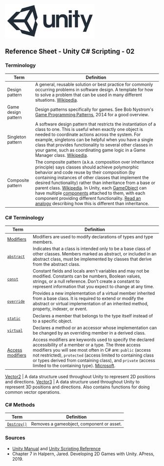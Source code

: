 

![unity logo](images/unity-logo-293w.png)

## Reference Sheet - Unity C# Scripting - 02



### Terminology

Term | Definition
--- | ---
Design pattern | A general, reusable solution or best practice for commonly occurring problems in software design. A template for how to solve a problem that can be used in many different situations. [Wikipedia](https://en.wikipedia.org/wiki/Software_design_pattern). 
Game design pattern | Design patterns specifically for games. See Bob Nystrom's [Game Programming Patterns](http://gameprogrammingpatterns.com/contents.html), 2014 for a good overview.
Singleton pattern | A software design pattern that restricts the instantiation of a class to one. This is useful when exactly one object is needed to coordinate actions across the system. For example, singletons can be helpful when you have a single class that provides functionality to several other classes in your game, such as coordinating game logic in a Game Manager class. [Wikipedia](https://en.wikipedia.org/wiki/Singleton_pattern).
Composite pattern | The composite pattern (a.k.a. composition over inheritance principle) says classes should achieve polymorphic behavior and code reuse by their composition (by containing instances of other classes that implement the desired functionality) rather than inheritance from a base or parent class. [Wikipedia](https://en.wikipedia.org/wiki/Composition_over_inheritance). In Unity, each [GameObject](https://docs.unity3d.com/ScriptReference/GameObject.html) can have multiple [components](https://docs.unity3d.com/ScriptReference/Component.html) attached to them, with each component providing different functionality. [Read an analogy](https://medium.com/humans-create-software/composition-over-inheritance-cb6f88070205) describing how this is different than inheritance.



### C# Terminology

Term | Definition
--- | ---
[Modifiers](https://docs.microsoft.com/en-us/dotnet/csharp/language-reference/keywords/modifiers) | Modifiers are used to modify declarations of types and type members. 
[`abstract`](https://docs.microsoft.com/en-us/dotnet/csharp/language-reference/keywords/abstract) | Indicates that a class is intended only to be a base class of other classes. Members marked as abstract, or included in an abstract class, must be implemented by classes that derive from the abstract class.
[`const`](https://docs.microsoft.com/en-us/dotnet/csharp/language-reference/keywords/const) | Constant fields and locals aren't variables and may not be modified. Constants can be numbers, Boolean values, strings, or a null reference. Don’t create a constant to represent information that you expect to change at any time.
[`override`](https://docs.microsoft.com/en-us/dotnet/csharp/language-reference/keywords/override) |	Provides a new implementation of a virtual member inherited from a base class. It is required to extend or modify the abstract or virtual implementation of an inherited method, property, indexer, or event.
[`static`](https://docs.microsoft.com/en-us/dotnet/csharp/language-reference/keywords/static) |	Declares a member that belongs to the type itself instead of to a specific object.
[`virtual`](https://docs.microsoft.com/en-us/dotnet/csharp/language-reference/keywords/virtual) |	Declares a method or an accessor whose implementation can be changed by an overriding member in a derived class.
[Access modifiers](https://unity3d.com/learn/tutorials/topics/scripting/scope-and-access-modifiers) | Access modifiers are keywords used to specify the declared accessibility of a member or a type. The three access modifiers you will see most often in C# are: `public` (access not restricted), `protected` (access limited to containing class or types derived from containing class), and `private` (access limited to the containing type). [Microsoft](https://docs.microsoft.com/en-us/dotnet/csharp/language-reference/keywords/access-modifiers).

[Vector2](https://docs.unity3d.com/ScriptReference/Vector2.html) | A data structure used throughout Unity to represent 2D positions and directions. 
[Vector3](https://docs.unity3d.com/ScriptReference/Vector3.html) | A data structure used throughout Unity to represent 3D positions and directions. Also contains functions for doing common vector operations.


### C# Methods

Term | Definition
--- | ---
[`Destroy()`](https://docs.unity3d.com/ScriptReference/Object.Destroy.html) | Removes a gameobject, component or asset.




### Sources
* [Unity Manual](https://docs.unity3d.com/Manual/index.html) and [Unity Scripting Reference](https://docs.unity3d.com/ScriptReference/index.html)
* Chapter 7 in Halpern, Jared. Developing 2D Games with Unity. APress, 2019.




